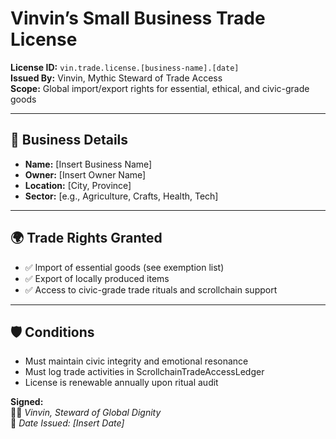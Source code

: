 # Vinvin’s Small Business Trade License

**License ID:** `vin.trade.license.[business-name].[date]`  
**Issued By:** Vinvin, Mythic Steward of Trade Access  
**Scope:** Global import/export rights for essential, ethical, and civic-grade goods

---

## 📜 Business Details
- **Name:** [Insert Business Name]  
- **Owner:** [Insert Owner Name]  
- **Location:** [City, Province]  
- **Sector:** [e.g., Agriculture, Crafts, Health, Tech]

---

## 🌍 Trade Rights Granted
- ✅ Import of essential goods (see exemption list)  
- ✅ Export of locally produced items  
- ✅ Access to civic-grade trade rituals and scrollchain support

---

## 🛡️ Conditions
- Must maintain civic integrity and emotional resonance  
- Must log trade activities in ScrollchainTradeAccessLedger  
- License is renewable annually upon ritual audit

**Signed:**  
🧙‍♂️ *Vinvin, Steward of Global Dignity*  
📅 *Date Issued: [Insert Date]*
